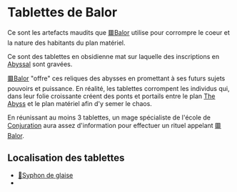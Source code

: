# Tablettes de Balor
Ce sont les artefacts maudits que [🟥Balor](../PNJ/🟥Balor.md) utilise pour corrompre le coeur et la nature des habitants du plan matériel.

Ce sont des tablettes en obsidienne mat sur laquelle des inscriptions en [Abyssal](../../../DM%20Corner/Languages.md) sont gravées.

[🟥Balor](../PNJ/🟥Balor.md) "offre" ces reliques des abysses en promettant à ses futurs sujets pouvoirs et puissance. En réalité, les tablettes corrompent les individus qui, dans leur folie croissante créent des ponts et portails entre le plan [The Abyss](../../../DM%20Corner/Planes.md#The%20Abyss%20https%205e%20tools%20book%20html%20dmg%20-1%20the%2020abyss%200) et le plan matériel afin d'y semer le chaos.


En réunissant au moins 3 tablettes, un mage spécialiste de  l'école de [Conjuration](../../../DM%20Corner/Magic%20Schools.md#Conjuration) aura assez d'information pour effectuer un rituel appelant [🟥Balor](../PNJ/🟥Balor.md).

## Localisation des tablettes
- [📍Syphon de glaise](../chapitre%2001/lieux/📍Syphon%20de%20glaise.md)
- 